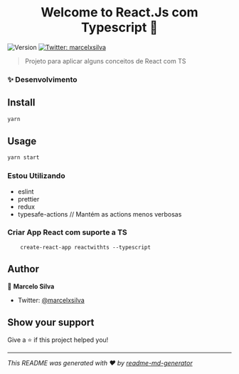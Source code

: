 <h1 align="center">Welcome to React.Js com Typescript 👋</h1>
<p>
  <img alt="Version" src="https://img.shields.io/badge/version-0.0.1-blue.svg?cacheSeconds=2592000" />
  <a href="https://twitter.com/marcelxsilva" target="_blank">
    <img alt="Twitter: marcelxsilva" src="https://img.shields.io/twitter/follow/marcelxsilva.svg?style=social" />
  </a>
</p>

> Projeto para aplicar alguns conceitos de React com TS

### ✨ Desenvolvimento

## Install

```sh
yarn
```

## Usage

```sh
yarn start
```

### Estou Utilizando
  - eslint
  - prettier
  - redux
  - typesafe-actions // Mantém as actions menos verbosas

### Criar App React com suporte a TS
```
    create-react-app reactwithts --typescript
```


## Author

👤 **Marcelo Silva**

* Twitter: [@marcelxsilva](https://twitter.com/marcelxsilva)

## Show your support

Give a ⭐️ if this project helped you!

***
_This README was generated with ❤️ by [readme-md-generator](https://github.com/kefranabg/readme-md-generator)_
